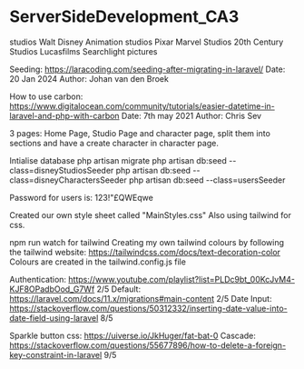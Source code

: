 # ServerSideDevelopment_CA3

studios
Walt Disney Animation studios
Pixar
Marvel Studios
20th Century Studios
Lucasfilms
Searchlight pictures

Seeding: https://laracoding.com/seeding-after-migrating-in-laravel/ Date: 20 Jan 2024 Author: Johan van den Broek 

How to use carbon: https://www.digitalocean.com/community/tutorials/easier-datetime-in-laravel-and-php-with-carbon Date: 7th may 2021 Author: Chris Sev

3 pages: Home Page, Studio Page and character page, split them into sections and have a create character in character page.

Intialise database
php artisan migrate
php artisan db:seed --class=disneyStudiosSeeder
php artisan db:seed --class=disneyCharactersSeeder
php artisan db:seed --class=usersSeeder

Password for users is: 123!"£QWEqwe

Created our own style sheet called "MainStyles.css"
Also using tailwind for css. 

npm run watch for tailwind
Creating my own tailwind colours by following the tailwind website: https://tailwindcss.com/docs/text-decoration-color 
Colours are created in the tailwind.config.js file

Authentication: https://www.youtube.com/playlist?list=PLDc9bt_00KcJvM4-KJF8OPadbOod_G7Wf 2/5
Default: https://laravel.com/docs/11.x/migrations#main-content 2/5
Date Input: https://stackoverflow.com/questions/50312332/inserting-date-value-into-date-field-using-laravel 8/5

Sparkle button css: https://uiverse.io/JkHuger/fat-bat-0 
Cascade: https://stackoverflow.com/questions/55677896/how-to-delete-a-foreign-key-constraint-in-laravel 9/5
